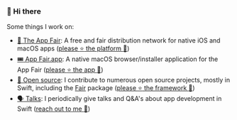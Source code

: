 ### :vulcan_salute: Hi there

Some things I work on:

* [:gift: The App Fair](https://appfair.net): A free and fair distribution network for native iOS and macOS apps ([please :star: the platform :pray:](https://github.com/appfair/App/stargazers))
* [:tickets: App Fair.app](https://appfair.app): A native macOS browser/installer application for the App Fair ([please :star: the app :pray:](https://github.com/App-Fair/App/stargazers))
* [:gift_heart: Open source](https://github.com/marcprux): I contribute to numerous open source projects, mostly in Swift, including the [Fair](https://github.com/fair-ground/Fair/stargazers) package ([please :star: the framework :pray:](https://github.com/fair-ground/Fair/stargazers))
* [:speaking_head: Talks](https://www.linkedin.com/in/marcprux/): I periodically give talks and Q&A's about app development in Swift ([reach out to me :call_me_hand:](mailto:marc@prux.org))

<!--
[![Marc Prud'hommeaux](https://github-readme-stats.vercel.app/api?username=marcprux&theme=swift&count_private=true&disable_animations=true&hide=stars)](https://github.com/marcprux/)
-->
